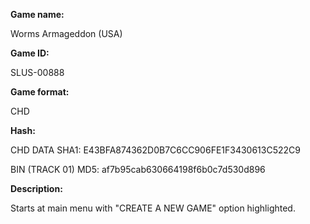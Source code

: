 **Game name:**

Worms Armageddon (USA)

**Game ID:**

SLUS-00888

**Game format:**

CHD

**Hash:**

CHD DATA SHA1: E43BFA874362D0B7C6CC906FE1F3430613C522C9

BIN (TRACK 01) MD5: af7b95cab630664198f6b0c7d530d896

**Description:**

Starts at main menu with "CREATE A NEW GAME" option highlighted.